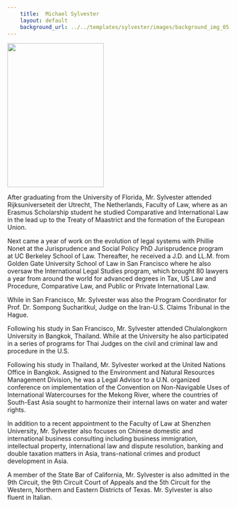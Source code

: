 ```yaml
---
    title:  Michael Sylvester 
    layout: default
    background_url: ../../templates/sylvester/images/background_img_05.jpg
---
```

<div class="staff_img">
  <img border="0" height="326" src="http://www.sylvester-associates.com/templates/sylvester/images/Michael Sylvester.jpg" width="218"/>
</div>

After graduating from the University of Florida, Mr. Sylvester attended Rijksuniverseteit der Utrecht, The Netherlands, Faculty of Law, where as an Erasmus Scholarship student he studied Comparative and International Law in the lead up to the Treaty of Maastrict and the formation of the European Union.

Next came a year of work on the evolution of legal systems with Phillie Nonet at the Jurisprudence and Social Policy PhD Jurisprudence program at UC Berkeley School of Law. Thereafter, he received a J.D. and LL.M. from Golden Gate University School of Law in San Francisco where he also oversaw the International Legal Studies program, which brought 80 lawyers a year from around the world for advanced degrees in Tax, US Law and Procedure, Comparative Law, and Public or Private International Law.

While in San Francisco, Mr. Sylvester was also the Program Coordinator for Prof. Dr. Sompong Sucharitkul, Judge on the Iran-U.S. Claims Tribunal in the Hague.

Following his study in San Francisco, Mr. Sylvester attended Chulalongkorn University in Bangkok, Thailand. While at the University he also participated in a series of programs for Thai Judges on the civil and criminal law and procedure in the U.S.

Following his study in Thailand, Mr. Sylvester worked at the United Nations Office in Bangkok. Assigned to the Environment and Natural Resources Management Division, he was a Legal Advisor to a U.N. organized conference on implementation of the Convention on Non-Navigable Uses of International Watercourses for the Mekong River, where the countries of South-East Asia sought to harmonize their internal laws on water and water rights.

In addition to a recent appointment to the Faculty of Law at Shenzhen University, Mr. Sylvester also focuses on Chinese domestic and international business consulting including business immigration, intellectual property, international law and dispute resolution, banking and double taxation matters in Asia, trans-national crimes and product development in Asia.

A member of the State Bar of California, Mr. Sylvester is also admitted in the 9th Circuit, the 9th Circuit Court of Appeals and the 5th Circuit for the Western, Northern and Eastern Districts of Texas. Mr. Sylvester is also fluent in Italian.

